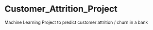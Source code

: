 # Customer_Attrition_Project
Machine Learning Project to predict customer attrition / churn in a bank
